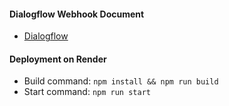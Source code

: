 #### Dialogflow Webhook Document
* [Dialogflow](https://cloud.google.com/dialogflow/es/docs/fulfillment-webhook#webhook_response)

#### Deployment on Render
* Build command: `npm install && npm run build`
* Start command: `npm run start`
